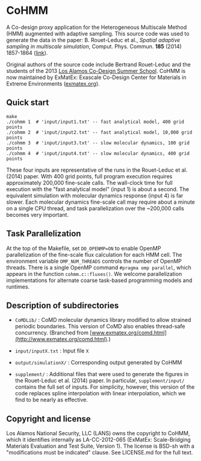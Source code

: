 CoHMM
=====

A Co-design proxy application for the Heterogeneous Multiscale Method
(HMM) augmented with adaptive sampling. This source code was used to
generate the data in the paper: B. Rouet-Leduc et al., *Spatial
adaptive sampling in multiscale simulation*,
Comput. Phys. Commun. **185** (2014) 1857-1864
([link](http://dx.doi.org/10.1016/j.cpc.2014.03.011)).

Original authors of the source code include Bertrand Rouet-Leduc and
the students of the 2013
[Los Alamos Co-Design Summer School](http://codesign.lanl.gov/summer-school). CoHMM
is now maintained by ExMatEx: Exascale Co-Design Center for Materials
in Extreme Environments ([exmatex.org](http://exmatex.org)).


Quick start
-----------

    make
    ./cohmm 1  # 'input/input1.txt' -- fast analytical model, 400 grid points
    ./cohmm 2  # 'input/input2.txt' -- fast analytical model, 10,000 grid points
    ./cohmm 3  # 'input/input3.txt' -- slow molecular dynamics, 100 grid points
    ./cohmm 4  # 'input/input4.txt' -- slow molecular dynamics, 400 grid points

These four inputs are representative of the runs in the Rouet-Leduc et
al. (2014) paper. With 400 grid points, full program execution
requires approximately 200,000 fine-scale calls. The wall-clock time
for full execution with the "fast analytical model" (input 1) is about
a second. The equivalent simulation with molecular dynamics response
(input 4) is far slower. Each molecular dynamics fine-scale call may
require about a minute on a single CPU thread, and task
parallelization over the ~200,000 calls becomes very important.

Task Parallelization
--------------------

At the top of the Makefile, set `DO_OPENMP=ON` to enable OpenMP
parallelization of the fine-scale flux calculation for each HMM
cell. The environment variable `OMP_NUM_THREADS` controls the number
of OpenMP threads.  There is a single OpenMP command `#pragma omp
parallel`, which appears in the function `cohmm.c::fluxes()`. We
welcome parallelization implementations for alternate coarse
task-based programming models and runtimes.


Description of subdirectories
-----------------------------

- `CoMDLib/` : CoMD molecular dynamics library modified to allow
  strained periodic boundaries. This version of CoMD also enables
  thread-safe concurrency. (Branched from
  [www.exmatex.org/comd.html](http://www.exmatex.org/comd.html).)
    
- `input/inputX.txt` : Input file `X`

- `output/simulationX/` : Corresponding output generated by CoHMM

- `supplement/` : Additional files that were used to generate the
  figures in the Rouet-Leduc et al. (2014) paper. In particular,
  `supplement/input/` contains the full set of inputs. For simplicity,
  however, this version of the code replaces spline interpolation with
  linear interpolation, which we find to be nearly as effective.

Copyright and license
---------------------

Los Alamos National Security, LLC (LANS) owns the copyright to CoHMM, which it identifies internally as LA-CC-2012-065 (ExMatEx: Scale-Bridging Materials Evaluation and Test Suite, Version 1). The license is BSD-sh with a "modifications must be indicated" clause.  See LICENSE.md for the full text.

